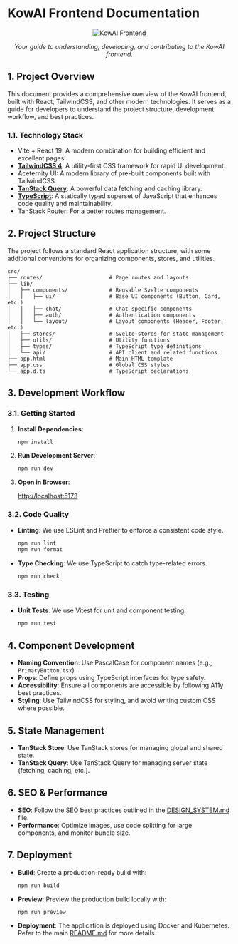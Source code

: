 # KowAI Frontend Documentation

<div align="center">

![KowAI Frontend](https://img.shields.io/badge/KowAI-Frontend_Documentation-FF3E00?style=for-the-badge&logo=svelte&logoColor=white)

_Your guide to understanding, developing, and contributing to the KowAI frontend._

</div>

## 1. Project Overview

This document provides a comprehensive overview of the KowAI frontend, built with React, TailwindCSS, and other modern technologies. It serves as a guide for developers to understand the project structure, development workflow, and best practices.

### 1.1. Technology Stack

- Vite + React 19: A modern combination for building efficient and excellent pages!
- **[TailwindCSS 4](https://tailwindcss.com/)**: A utility-first CSS framework for rapid UI development.
- Aceternity UI: A modern library of pre-built components built with TailwindCSS.
- **[TanStack Query](https://tanstack.com/query)**: A powerful data fetching and caching library.
- **[TypeScript](https://www.typescriptlang.org/)**: A statically typed superset of JavaScript that enhances code quality and maintainability.
- TanStack Router: For a better routes management.

## 2. Project Structure

The project follows a standard React application structure, with some additional conventions for organizing components, stores, and utilities.

```
src/
├── routes/                     # Page routes and layouts
├── lib/
│   ├── components/             # Reusable Svelte components
│   │   ├── ui/                 # Base UI components (Button, Card, etc.)
│   │   ├── chat/               # Chat-specific components
│   │   ├── auth/               # Authentication components
│   │   └── layout/             # Layout components (Header, Footer, etc.)
│   ├── stores/                 # Svelte stores for state management
│   ├── utils/                  # Utility functions
│   ├── types/                  # TypeScript type definitions
│   └── api/                    # API client and related functions
├── app.html                    # Main HTML template
├── app.css                     # Global CSS styles
└── app.d.ts                    # TypeScript declarations
```

## 3. Development Workflow

### 3.1. Getting Started

1. **Install Dependencies**:

   ```bash
   npm install
   ```

2. **Run Development Server**:

   ```bash
   npm run dev
   ```

3. **Open in Browser**:

   [http://localhost:5173](http://localhost:5173)

### 3.2. Code Quality

- **Linting**: We use ESLint and Prettier to enforce a consistent code style.

  ```bash
  npm run lint
  npm run format
  ```

- **Type Checking**: We use TypeScript to catch type-related errors.

  ```bash
  npm run check
  ```

### 3.3. Testing

- **Unit Tests**: We use Vitest for unit and component testing.

  ```bash
  npm run test
  ```

## 4. Component Development

- **Naming Convention**: Use PascalCase for component names (e.g., `PrimaryButton.tsx`).
- **Props**: Define props using TypeScript interfaces for type safety.
- **Accessibility**: Ensure all components are accessible by following A11y best practices.
- **Styling**: Use TailwindCSS for styling, and avoid writing custom CSS where possible.

## 5. State Management

- **TanStack Store**: Use TanStack stores for managing global and shared state.
- **TanStack Query**: Use TanStack Query for managing server state (fetching, caching, etc.).

## 6. SEO & Performance

- **SEO**: Follow the SEO best practices outlined in the [DESIGN_SYSTEM.md](./DESIGN_SYSTEM.md) file.
- **Performance**: Optimize images, use code splitting for large components, and monitor bundle size.

## 7. Deployment

- **Build**: Create a production-ready build with:

  ```bash
  npm run build
  ```

- **Preview**: Preview the production build locally with:

  ```bash
  npm run preview
  ```

- **Deployment**: The application is deployed using Docker and Kubernetes. Refer to the main [README.md](../README.md) for more details.
